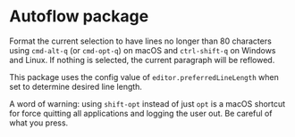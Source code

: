 # Autoflow package

Format the current selection to have lines no longer than 80 characters using `cmd-alt-q` (or `cmd-opt-q`) on macOS and `ctrl-shift-q` on Windows and Linux. If nothing is selected, the current paragraph will be reflowed.

This package uses the config value of `editor.preferredLineLength` when set to determine desired line length.

A word of warning: using `shift-opt` instead of just `opt` is a macOS shortcut for force quitting all applications and logging the user out. Be careful of what you press.
